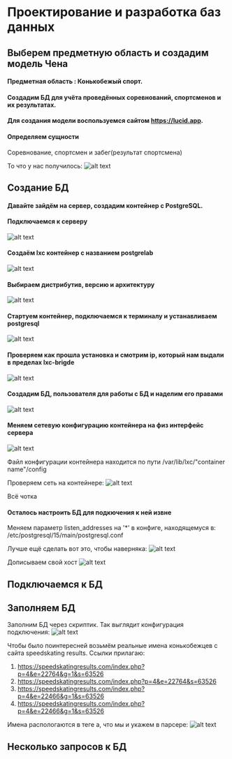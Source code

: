 # Проектирование и разработка баз данных

## Выберем предметную область и создадим модель Чена

#### Предметная область : Конькобежый спорт.

#### Создадим БД для учёта проведённых соревнований, спортсменов и их результатах.

#### Для создания модели воспользуемся сайтом https://lucid.app.

#### Определяем сущности

Соревнование, спортсмен и забег(результат спортсмена)



То что у нас получилось:
![alt text](Screenshot_20250211_104712.png)



## Создание БД

#### Давайте зайдём на сервер, создадим контейнер с PostgreSQL.

#### Подключаемся к серверу
![alt text](image-2.png)

#### Создаём lxc контейнер с названием postgrelab
![alt text](image-3.png)

#### Выбираем дистрибутив, версию и архитектуру
![alt text](image-4.png)

#### Стартуем контейнер, подключаемся к терминалу и устанавливаем postgresql
![alt text](image-5.png)

#### Проверяем как прошла установка и смотрим ip, который нам выдали в пределах lxc-brigde
![alt text](image-6.png)

#### Создадим БД, пользователя для работы с БД и наделим его правами
![alt text](image-7.png)

#### Меняем сетевую конфигурацию контейнера на физ интерфейс сервера
![alt text](image-8.png)

Файл конфигурации контейнера находится по пути /var/lib/lxc/"container name"/config

Проверяем сеть на контейнере: 
![alt text](image-9.png)

Всё чотка

#### Осталось настроить БД для подкючения к ней извне
Меняем параметр listen_addresses на '*' в конфиге, находящемуся в: /etc/postgresql/15/main/postgresql.conf

Лучше ещё сделать вот это, чтобы наверняка:
![alt text](image-10.png)

Дописываем свой хост
![alt text](image-11.png)

## Подключаемся к БД 

## Заполняем БД

Заполним БД через скриптик.
Так выглядит конфигурация подключения:
![alt text](image-1.png)

Чтобы было поинтересней возьмём реальные имена конькобежцев с сайта speedskating results. 
Ссылки прилагаю: 
1) https://speedskatingresults.com/index.php?p=4&e=22764&g=1&s=63526
2) https://speedskatingresults.com/index.php?p=4&e=22764&s=63526
3) https://speedskatingresults.com/index.php?p=4&e=22466&g=1&s=63526
4) https://speedskatingresults.com/index.php?p=4&e=22466&g=1&s=63526

Имена распологаются в теге a, что мы и укажем в парсере:
![alt text](image.png)



## Несколько запросов к БД

